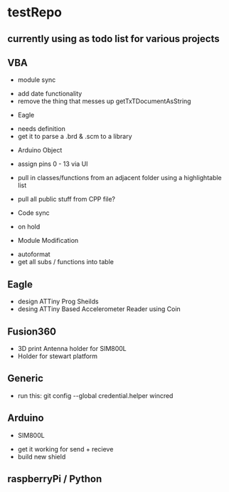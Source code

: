 # testRepo

## currently using as todo list for various projects


## VBA
* module sync
- add date functionality
- remove the thing that messes up getTxTDocumentAsString

* Eagle
- needs definition
- get it to parse a .brd & .scm to a library

* Arduino Object
- assign pins 0 - 13 via UI
- pull in classes/functions from an adjacent folder using a highlightable list

- pull all public stuff from CPP file?



* Code sync
- on hold

* Module Modification
- autoformat
- get all subs / functions into table


## Eagle
- design ATTiny Prog Sheilds
- desing ATTiny Based Accelerometer Reader using Coin

## Fusion360
- 3D print Antenna holder for SIM800L
- Holder for stewart platform

## Generic
* run this: git config --global credential.helper wincred

## Arduino
* SIM800L
- get it working for send + recieve
- build new shield

## raspberryPi / Python
